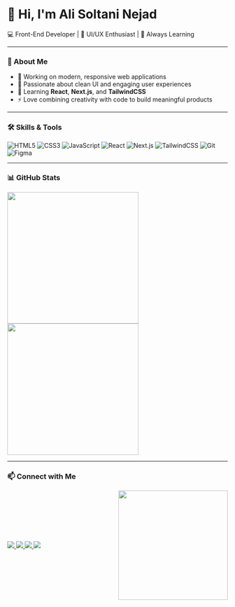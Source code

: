 # 👋 Hi, I'm Ali Soltani Nejad  

💻 Front-End Developer | 🎨 UI/UX Enthusiast | 🚀 Always Learning  

---

### 🌟 About Me
- 🔭 Working on modern, responsive web applications  
- 🎨 Passionate about clean UI and engaging user experiences  
- 🌱 Learning **React**, **Next.js**, and **TailwindCSS**  
- ⚡ Love combining creativity with code to build meaningful products  

---

### 🛠️ Skills & Tools
![HTML5](https://img.shields.io/badge/-HTML5-333?logo=html5&logoColor=E34F26)
![CSS3](https://img.shields.io/badge/-CSS3-333?logo=css3&logoColor=1572B6)
![JavaScript](https://img.shields.io/badge/-JavaScript-333?logo=javascript&logoColor=F7DF1E)
![React](https://img.shields.io/badge/-React-333?logo=react)
![Next.js](https://img.shields.io/badge/-Next.js-333?logo=next.js)
![TailwindCSS](https://img.shields.io/badge/-TailwindCSS-333?logo=tailwind-css)
![Git](https://img.shields.io/badge/-Git-333?logo=git)
![Figma](https://img.shields.io/badge/-Figma-333?logo=figma)

---

### 📊 GitHub Stats

<div align="left">

<img src="https://github-readme-stats.vercel.app/api?username=alisoltaninejad&show_icons=true&theme=radical" width="300" style="display:inline-block;"/>
<img src="https://github-readme-stats.vercel.app/api/top-langs/?username=alisoltaninejad&layout=compact&theme=radical" width="300" style="display:inline-block;"/>

</div>

---

### 📫 Connect with Me
<div style="display: flex; justify-content: space-between; align-items: center; gap: 20px;">

  <div>
    <a href="https://www.linkedin.com/in/ali-soltani-805942358">
      <img src="https://img.shields.io/badge/-LinkedIn-blue?logo=linkedin&logoColor=white" />
    </a>
    <a href="mailto:alisolinejad">
      <img src="https://img.shields.io/badge/-Gmail-red?logo=gmail&logoColor=white" />
    </a>
    <a href="https://instagram.com/alisolinejad">
      <img src="https://img.shields.io/badge/-Instagram-E4405F?logo=instagram&logoColor=white" />
    </a>
    <a href="https://t.me/alisolinejad">
      <img src="https://img.shields.io/badge/-Telegram-26A5E4?logo=telegram&logoColor=white" />
    </a>
  </div>

  <img src="https://media.giphy.com/media/qgQUggAC3Pfv687qPC/giphy.gif" width="250" />
</div>
